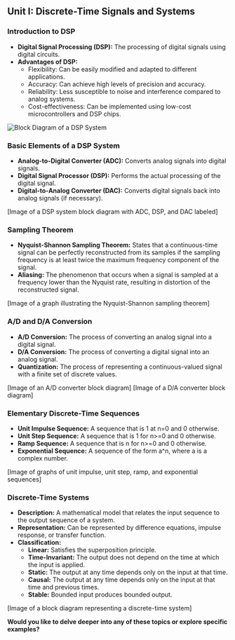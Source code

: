 ## Unit I: Discrete-Time Signals and Systems

### Introduction to DSP

* **Digital Signal Processing (DSP):** The processing of digital signals using digital circuits.
* **Advantages of DSP:**
    * Flexibility: Can be easily modified and adapted to different applications.
    * Accuracy: Can achieve high levels of precision and accuracy.
    * Reliability: Less susceptible to noise and interference compared to analog systems.
    * Cost-effectiveness: Can be implemented using low-cost microcontrollers and DSP chips.

![Block Diagram of a DSP System](https://www.researchgate.net/profile/Marwan-Al-Yoonus/publication/334899069/figure/fig1/AS:787543591251968@1564776432230/Block-Diagram-of-a-DSP-System.ppm)

### Basic Elements of a DSP System

* **Analog-to-Digital Converter (ADC):** Converts analog signals into digital signals.
* **Digital Signal Processor (DSP):** Performs the actual processing of the digital signal.
* **Digital-to-Analog Converter (DAC):** Converts digital signals back into analog signals (if necessary).

[Image of a DSP system block diagram with ADC, DSP, and DAC labeled]

### Sampling Theorem

* **Nyquist-Shannon Sampling Theorem:** States that a continuous-time signal can be perfectly reconstructed from its samples if the sampling frequency is at least twice the maximum frequency component of the signal.
* **Aliasing:** The phenomenon that occurs when a signal is sampled at a frequency lower than the Nyquist rate, resulting in distortion of the reconstructed signal.

[Image of a graph illustrating the Nyquist-Shannon sampling theorem]

### A/D and D/A Conversion

* **A/D Conversion:** The process of converting an analog signal into a digital signal.
* **D/A Conversion:** The process of converting a digital signal into an analog signal.
* **Quantization:** The process of representing a continuous-valued signal with a finite set of discrete values.

[Image of an A/D converter block diagram]
[Image of a D/A converter block diagram]

### Elementary Discrete-Time Sequences

* **Unit Impulse Sequence:** A sequence that is 1 at n=0 and 0 otherwise.
* **Unit Step Sequence:** A sequence that is 1 for n>=0 and 0 otherwise.
* **Ramp Sequence:** A sequence that is n for n>=0 and 0 otherwise.
* **Exponential Sequence:** A sequence of the form a^n, where a is a complex number.

[Image of graphs of unit impulse, unit step, ramp, and exponential sequences]

### Discrete-Time Systems

* **Description:** A mathematical model that relates the input sequence to the output sequence of a system.
* **Representation:** Can be represented by difference equations, impulse response, or transfer function.
* **Classification:**
    * **Linear:** Satisfies the superposition principle.
    * **Time-Invariant:** The output does not depend on the time at which the input is applied.
    * **Static:** The output at any time depends only on the input at that time.
    * **Causal:** The output at any time depends only on the input at that time and previous times.
    * **Stable:** Bounded input produces bounded output.

[Image of a block diagram representing a discrete-time system]

**Would you like to delve deeper into any of these topics or explore specific examples?**
